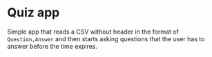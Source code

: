 # Quiz app
Simple app that reads a CSV without header in the format of `Question,Answer` and then starts asking questions that the user has to answer before the time expires.